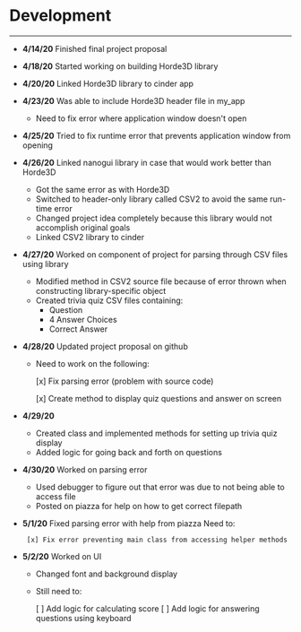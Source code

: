 # Development

---
 - **4/14/20** Finished final project proposal
 
 - **4/18/20** Started working on building Horde3D library
 
 - **4/20/20** Linked Horde3D library to cinder app
 
 - **4/23/20** Was able to include Horde3D header file in my_app
    - Need to fix error where application window doesn't open
    
 - **4/25/20** Tried to fix runtime error that prevents application window from opening
    
 - **4/26/20** Linked nanogui library in case that would work better than Horde3D
    - Got the same error as with Horde3D
    - Switched to header-only library called CSV2 to avoid the same run-time error
    - Changed project idea completely because this library would not accomplish original goals
    - Linked CSV2 library to cinder
    
 - **4/27/20** Worked on component of project for parsing through CSV files using library
    - Modified method in CSV2 source file because of error thrown when constructing library-specific object
    - Created trivia quiz CSV files containing:
        - Question
        - 4 Answer Choices
        - Correct Answer
        
 - **4/28/20** Updated project proposal on github
    - Need to work on the following:
 
 
        [x] Fix parsing error (problem with source code)
        
        [x] Create method to display quiz questions and answer on screen
        
 - **4/29/20**
    - Created class and implemented methods for setting up trivia quiz display
    - Added logic for going back and forth on questions
    
 - **4/30/20** Worked on parsing error
    - Used debugger to figure out that error was due to not being able to access file
    - Posted on piazza for help on how to get correct filepath
    
 - **5/1/20** Fixed parsing error with help from piazza
    Need to:
    
        [x] Fix error preventing main class from accessing helper methods
        
 - **5/2/20** Worked on UI
    - Changed font and background display
    - Still need to:
    
    
        [ ] Add logic for calculating score
        [ ] Add logic for answering questions using keyboard